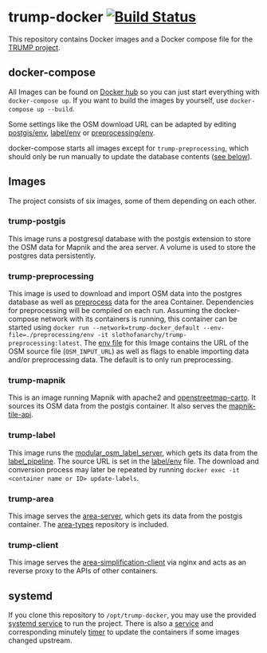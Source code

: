 # trump-docker [![Build Status](https://travis-ci.org/trump-fmi/trump-docker.svg?branch=master)](https://travis-ci.org/trump-fmi/trump-docker)

This repository contains Docker images and a Docker compose file for the [TRUMP project](http://seeigel.informatik.uni-stuttgart.de).

## docker-compose

All Images can be found on [Docker hub](https://hub.docker.com/u/slothofanarchy) so you can just start everything with `docker-compose up`.
If you want to build the images by yourself, use `docker-compose up --build`.

Some settings like the OSM download URL can be adapted by editing [postgis/env](postgis/env), [label/env](label/env) or [preprocessing/env](preprocessing/env).

docker-compose starts all images except for `trump-preprocessing`, which should only be run manually to update the database contents ([see below](#trump-preprocessing)).

## Images

The project consists of six images, some of them depending on each other.

### trump-postgis

This image runs a postgresql database with the postgis extension to store the OSM data for Mapnik and the area server.
A volume is used to store the postgres data persistently.

### trump-preprocessing

This image is used to download and import OSM data into the postgres database as well as [preprocess](https://github.com/trump-fmi/area-preprocessing) data for the area Container.
Dependencies for preprocessing will be compiled on each run.
Assuming the docker-compose network with its containers is running, this container can be started using `docker run --network=trump-docker_default --env-file=./preprocessing/env -it slothofanarchy/trump-preprocessing:latest`.
The [env file](preprocessing/env) for this Image contains the URL of the OSM source file (`OSM_INPUT_URL`) as well as flags to enable importing data and/or preprocessing data.
The default is to only run preprocessing.

### trump-mapnik

This is an image running Mapnik with apache2 and [openstreetmap-carto](https://github.com/gravitystorm/openstreetmap-carto).
It sources its OSM data from the postgis container.
It also serves the [mapnik-tile-api](https://travis-ci.org/trump-fmi/mapnik-tile-api).

### trump-label

This image runs the [modular_osm_label_server](https://github.com/trump-fmi/modular_osm_label_server), which gets its data from the [label_pipeline](https://github.com/trump-fmi/label_pipeline).
The source URL is set in the [label/env](label/env) file.
The download and conversion process may later be repeated by running `docker exec -it <container name or ID> update-labels`.

### trump-area

This image serves the [area-server](https://github.com/trump-fmi/area-server), which gets its data from the postgis container.
The [area-types](https://github.com/trump-fmi/area-types) repository is included.

### trump-client

This image serves the [area-simplification-client](https://github.com/trump-fmi/area-simplification-client) via nginx and acts as an reverse proxy to the APIs of other containers.

## systemd

If you clone this repository to `/opt/trump-docker`, you may use the provided [systemd service](trump.service) to run the project.
There is also a [service](docker-pull.service) and corresponding minutely [timer](docker-pull.timer) to update the containers if some images changed upstream.
